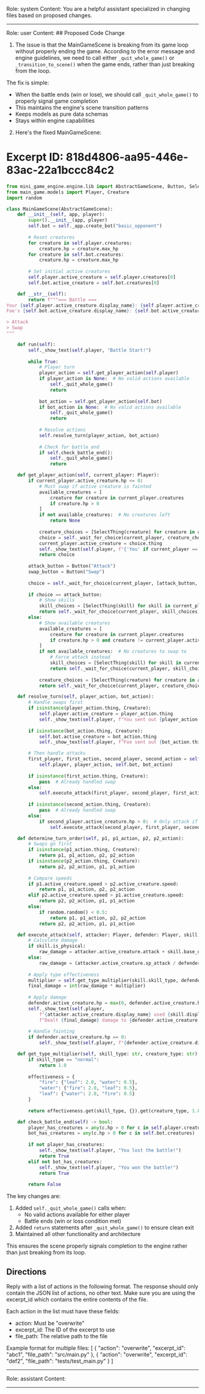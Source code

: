Role: system
Content: You are a helpful assistant specialized in changing files based on proposed changes.
__________________
Role: user
Content: ## Proposed Code Change
1. The issue is that the MainGameScene is breaking from its game loop without properly ending the game. According to the error message and engine guidelines, we need to call either `_quit_whole_game()` or `_transition_to_scene()` when the game ends, rather than just breaking from the loop.

The fix is simple:
- When the battle ends (win or lose), we should call `_quit_whole_game()` to properly signal game completion
- This maintains the engine's scene transition patterns
- Keeps models as pure data schemas
- Stays within engine capabilities

2. Here's the fixed MainGameScene:

# Excerpt ID: 818d4806-aa95-446e-83ac-22a1bccc84c2
```python main_game/scenes/main_game_scene.py
from mini_game_engine.engine.lib import AbstractGameScene, Button, SelectThing
from main_game.models import Player, Creature
import random

class MainGameScene(AbstractGameScene):
    def __init__(self, app, player):
        super().__init__(app, player)
        self.bot = self._app.create_bot("basic_opponent")
        
        # Reset creatures
        for creature in self.player.creatures:
            creature.hp = creature.max_hp
        for creature in self.bot.creatures:
            creature.hp = creature.max_hp
            
        # Set initial active creatures
        self.player.active_creature = self.player.creatures[0]
        self.bot.active_creature = self.bot.creatures[0]

    def __str__(self):
        return f"""=== Battle ===
Your {self.player.active_creature.display_name}: {self.player.active_creature.hp}/{self.player.active_creature.max_hp} HP
Foe's {self.bot.active_creature.display_name}: {self.bot.active_creature.hp}/{self.bot.active_creature.max_hp} HP

> Attack
> Swap
"""

    def run(self):
        self._show_text(self.player, "Battle Start!")
        
        while True:
            # Player turn
            player_action = self.get_player_action(self.player)
            if player_action is None:  # No valid actions available
                self._quit_whole_game()
                return
                
            bot_action = self.get_player_action(self.bot)
            if bot_action is None:  # No valid actions available
                self._quit_whole_game()
                return
            
            # Resolve actions
            self.resolve_turn(player_action, bot_action)
            
            # Check for battle end
            if self.check_battle_end():
                self._quit_whole_game()
                return

    def get_player_action(self, current_player: Player):
        if current_player.active_creature.hp <= 0:
            # Must swap if active creature is fainted
            available_creatures = [
                creature for creature in current_player.creatures 
                if creature.hp > 0
            ]
            if not available_creatures:  # No creatures left
                return None
                
            creature_choices = [SelectThing(creature) for creature in available_creatures]
            choice = self._wait_for_choice(current_player, creature_choices)
            current_player.active_creature = choice.thing
            self._show_text(self.player, f"{'You' if current_player == self.player else 'Foe'} sent out {choice.thing.display_name}!")
            return choice
            
        attack_button = Button("Attack")
        swap_button = Button("Swap")
        
        choice = self._wait_for_choice(current_player, [attack_button, swap_button])
        
        if choice == attack_button:
            # Show skills
            skill_choices = [SelectThing(skill) for skill in current_player.active_creature.skills]
            return self._wait_for_choice(current_player, skill_choices)
        else:
            # Show available creatures
            available_creatures = [
                creature for creature in current_player.creatures 
                if creature.hp > 0 and creature != current_player.active_creature
            ]
            if not available_creatures:  # No creatures to swap to
                # Force attack instead
                skill_choices = [SelectThing(skill) for skill in current_player.active_creature.skills]
                return self._wait_for_choice(current_player, skill_choices)
                
            creature_choices = [SelectThing(creature) for creature in available_creatures]
            return self._wait_for_choice(current_player, creature_choices)

    def resolve_turn(self, player_action, bot_action):
        # Handle swaps first
        if isinstance(player_action.thing, Creature):
            self.player.active_creature = player_action.thing
            self._show_text(self.player, f"You sent out {player_action.thing.display_name}!")
            
        if isinstance(bot_action.thing, Creature):
            self.bot.active_creature = bot_action.thing
            self._show_text(self.player, f"Foe sent out {bot_action.thing.display_name}!")

        # Then handle attacks
        first_player, first_action, second_player, second_action = self.determine_turn_order(
            self.player, player_action, self.bot, bot_action)
            
        if isinstance(first_action.thing, Creature):
            pass  # Already handled swap
        else:
            self.execute_attack(first_player, second_player, first_action.thing)
            
        if isinstance(second_action.thing, Creature):
            pass  # Already handled swap
        else:
            if second_player.active_creature.hp > 0:  # Only attack if still alive
                self.execute_attack(second_player, first_player, second_action.thing)

    def determine_turn_order(self, p1, p1_action, p2, p2_action):
        # Swaps go first
        if isinstance(p1_action.thing, Creature):
            return p1, p1_action, p2, p2_action
        if isinstance(p2_action.thing, Creature):
            return p2, p2_action, p1, p1_action
            
        # Compare speeds
        if p1.active_creature.speed > p2.active_creature.speed:
            return p1, p1_action, p2, p2_action
        elif p2.active_creature.speed > p1.active_creature.speed:
            return p2, p2_action, p1, p1_action
        else:
            if random.random() < 0.5:
                return p1, p1_action, p2, p2_action
            return p2, p2_action, p1, p1_action

    def execute_attack(self, attacker: Player, defender: Player, skill):
        # Calculate damage
        if skill.is_physical:
            raw_damage = attacker.active_creature.attack + skill.base_damage - defender.active_creature.defense
        else:
            raw_damage = (attacker.active_creature.sp_attack / defender.active_creature.sp_defense) * skill.base_damage
            
        # Apply type effectiveness
        multiplier = self.get_type_multiplier(skill.skill_type, defender.active_creature.creature_type)
        final_damage = int(raw_damage * multiplier)
        
        # Apply damage
        defender.active_creature.hp = max(0, defender.active_creature.hp - final_damage)
        self._show_text(self.player, 
            f"{attacker.active_creature.display_name} used {skill.display_name}! "
            f"Dealt {final_damage} damage to {defender.active_creature.display_name}!")
        
        # Handle fainting
        if defender.active_creature.hp == 0:
            self._show_text(self.player, f"{defender.active_creature.display_name} fainted!")

    def get_type_multiplier(self, skill_type: str, creature_type: str) -> float:
        if skill_type == "normal":
            return 1.0
            
        effectiveness = {
            "fire": {"leaf": 2.0, "water": 0.5},
            "water": {"fire": 2.0, "leaf": 0.5},
            "leaf": {"water": 2.0, "fire": 0.5}
        }
        
        return effectiveness.get(skill_type, {}).get(creature_type, 1.0)

    def check_battle_end(self) -> bool:
        player_has_creatures = any(c.hp > 0 for c in self.player.creatures)
        bot_has_creatures = any(c.hp > 0 for c in self.bot.creatures)
        
        if not player_has_creatures:
            self._show_text(self.player, "You lost the battle!")
            return True
        elif not bot_has_creatures:
            self._show_text(self.player, "You won the battle!")
            return True
            
        return False
```

The key changes are:
1. Added `self._quit_whole_game()` calls when:
   - No valid actions available for either player
   - Battle ends (win or loss condition met)
2. Added `return` statements after `_quit_whole_game()` to ensure clean exit
3. Maintained all other functionality and architecture

This ensures the scene properly signals completion to the engine rather than just breaking from its loop.

## Directions
Reply with a list of actions in the following format. The response should only contain the JSON list of actions, no other text.
Make sure you are using the excerpt_id which contains the entire contents of the file.

Each action in the list must have these fields:
- action: Must be "overwrite"
- excerpt_id: The ID of the excerpt to use
- file_path: The relative path to the file

Example format for multiple files:
[
    {
        "action": "overwrite",
        "excerpt_id": "abc1",
        "file_path": "src/main.py"
    },
    {
        "action": "overwrite",
        "excerpt_id": "def2",
        "file_path": "tests/test_main.py"
    }
]
__________________
Role: assistant
Content: 
__________________
